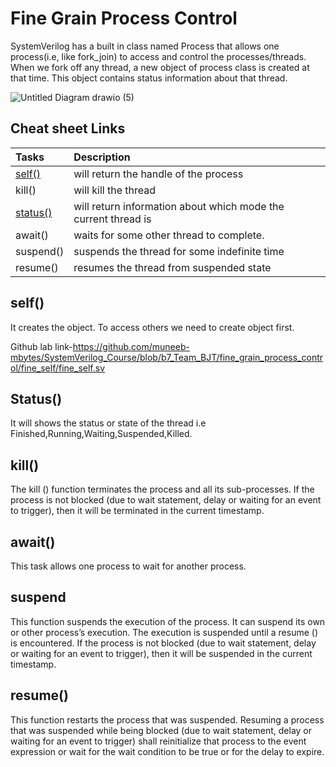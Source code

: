 # Fine Grain Process Control
SystemVerilog has a built in class named Process that allows one process(i.e, like fork_join) to access and control the processes/threads.
When we fork off any thread, a new object of process class is created at that time. This object contains status information about that thread.

![Untitled Diagram drawio (5)](https://user-images.githubusercontent.com/110509375/186867756-112267e1-547f-4882-8561-b04bcbd63805.png)

## Cheat sheet Links
|      **Tasks**         |     **Description**  |
|:---------------------- | :--------------------|
|[self()](https://github.com/muneeb-mbytes/SystemVerilog_Course/wiki/Fine-Grain-Process-Control#self)|     will return the handle of the process|
|    kill()   |   will kill the thread     |
|[status()](https://github.com/muneeb-mbytes/SystemVerilog_Course/wiki/Fine-Grain-Process-Control/#status)|will return information about which mode the current thread is|
|await()| waits for some other thread to complete.|
|suspend()| suspends the thread for some indefinite time|
|resume()| resumes the thread from suspended state|
## self()
It creates the object. To access others we need to create  object first.  

Github lab link-https://github.com/muneeb-mbytes/SystemVerilog_Course/blob/b7_Team_BJT/fine_grain_process_control/fine_self/fine_self.sv
## Status()
It will shows the status or state of the thread i.e Finished,Running,Waiting,Suspended,Killed.
## kill()
The kill () function terminates the process and all its sub-processes. If the process is not blocked (due to wait statement, delay or waiting for an event to trigger), then it will be terminated in the current timestamp.  
## await()
This task allows one process to wait for another process.  
## suspend
This function suspends the execution of the process. It can suspend its own or other process’s execution. The execution is suspended until a resume () is encountered. If the process is not blocked (due to wait statement, delay or waiting for an event to trigger), then it will be suspended in the current timestamp.  
## resume()  
This function restarts the process that was suspended. Resuming a process that was suspended while being blocked (due to wait statement, delay or waiting for an event to trigger) shall reinitialize that process to the event expression or wait for the wait condition to be true or for the delay to expire.
